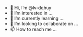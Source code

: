 - 👋 Hi, I’m @lv-dqhuy
- 👀 I’m interested in ...
- 🌱 I’m currently learning ...
- 💞️ I’m looking to collaborate on ...
- 📫 How to reach me ...

<!---
lv-dqhuy/lv-dqhuy is a ✨ special ✨ repository because its `README.md` (this file) appears on your GitHub profile.
You can click the Preview link to take a look at your changes.
--->
